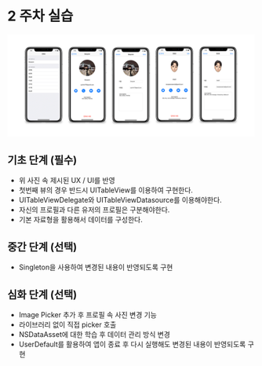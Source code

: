 # 2 주차 실습

![](week2Sample.png)

## 기초 단계 (필수)
- 위 사진 속 제시된 UX / UI를 반영
- 첫번째 뷰의 경우 반드시 UITableView를 이용하여 구현한다.
- UITableViewDelegate와 UITableViewDatasource를 이용해야한다.
- 자신의 프로필과 다른 유저의 프로필은 구분해야한다. 
- 기본 자료형을 활용해서 데이터를 구성한다. 
## 중간 단계 (선택)
- Singleton을 사용하여 변경된 내용이 반영되도록 구현
## 심화 단계 (선택)
- Image Picker 추가 후 프로필 속 사진 변경 기능
- 라이브러리 없이 직접 picker 호출
- NSDataAsset에 대한 학습 후 데이터 관리 방식 변경
- UserDefault를 활용하여 앱이 종료 후 다시 실행해도 변경된 내용이 반영되도록 구현
